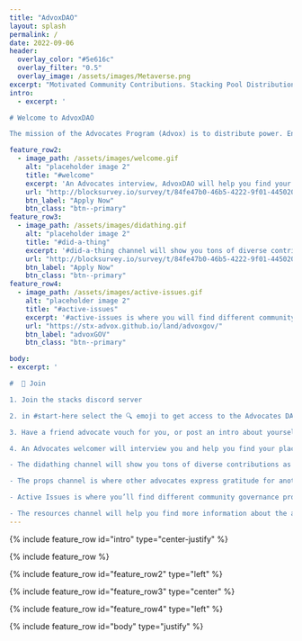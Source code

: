 ```yaml
---
title: "AdvoxDAO"
layout: splash
permalink: /
date: 2022-09-06
header:
  overlay_color: "#5e616c"
  overlay_filter: "0.5"
  overlay_image: /assets/images/Metaverse.png
excerpt: "Motivated Community Contributions. Stacking Pool Distribution. Longterm Community Power & Innovation."
intro: 
  - excerpt: '

# Welcome to AdvoxDAO

The mission of the Advocates Program (Advox) is to distribute power. Ensuring voice for generators of value. Advox offers a welcoming space for anyone to get involved in the Stacks community. Supported by Stacks’ unique stacking mechanism, members of Advox share in the value that we collectively create.'

feature_row2:
  - image_path: /assets/images/welcome.gif
    alt: "placeholder image 2"
    title: "#welcome"
    excerpt: 'An Advocates interview, AdvoxDAO will help you find your place in Stacks.'
    url: "http://blocksurvey.io/survey/t/84fe47b0-46b5-4222-9f01-445020467e5d/r/o"
    btn_label: "Apply Now"
    btn_class: "btn--primary"
feature_row3:
  - image_path: /assets/images/didathing.gif
    alt: "placeholder image 2"
    title: "#did-a-thing"
    excerpt: '#did-a-thing channel will show you tons of diverse contributions. Examples of the great efforts you can contribute to the ecosystem'
    url: "http://blocksurvey.io/survey/t/84fe47b0-46b5-4222-9f01-445020467e5d/r/o"
    btn_label: "Apply Now"
    btn_class: "btn--primary"
feature_row4:
  - image_path: /assets/images/active-issues.gif
    alt: "placeholder image 2"
    title: "#active-issues"
    excerpt: '#active-issues is where you will find different community governance proposals.'
    url: "https://stx-advox.github.io/land/advoxgov/"
    btn_label: "advoxGOV"
    btn_class: "btn--primary"

body:
- excerpt: ' 

#  🤝 Join

1. Join the stacks discord server 

2. in #start-here select the 🔍 emoji to get access to the Advocates DAO category

3. Have a friend advocate vouch for you, or post an intro about yourself directly in the #join-requests channel

4. An Advocates welcomer will interview you and help you find your place in the program

- The didathing channel will show you tons of diverse contributions as examples of the things you can contribute to the ecosystem

- The props channel is where other advocates express gratitude for another community member for something they did, garnering an environment of mutual appreciation.

- Active Issues is where you’ll find different community governance proposals to learn why the advocates program is the way it is now. 

- The resources channel will help you find more information about the advocates program'
---
```

{% include feature_row id="intro" type="center-justify" %}

{% include feature_row %}

{% include feature_row id="feature_row2" type="left" %}

{% include feature_row id="feature_row3" type="center" %}

{% include feature_row id="feature_row4" type="left" %}

{% include feature_row id="body" type="justify" %}
